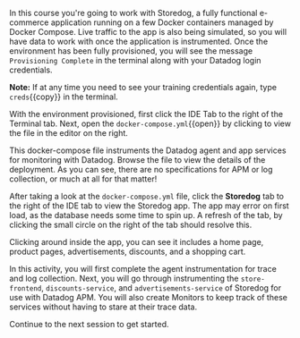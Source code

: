 In this course you're going to work with Storedog, a fully functional e-commerce application running on a few Docker containers managed by Docker Compose. Live traffic to the app is also being simulated, so you will have data to work with once the application is instrumented. Once the environment has been fully provisioned, you will see the message `Provisioning Complete` in the terminal along with your Datadog login credentials.

**Note:** If at any time you need to see your training credentials again, type `creds`{{copy}} in the terminal.

With the environment provisioned, first click the IDE Tab to the right of the Terminal tab. Next, open the `docker-compose.yml`{{open}} by clicking to view the file in the editor on the right. 

This docker-compose file instruments the Datadog agent and app services for monitoring with Datadog. Browse the file to view the details of the deployment. As you can see, there are no specifications for APM or log collection, or much at all for that matter! 

After taking a look at the `docker-compose.yml` file, click the **Storedog** tab to the right of the IDE tab to view the Storedog app. The app may error on first load, as the database needs some time to spin up. A refresh of the tab, by clicking the small circle on the right of the tab should resolve this.

Clicking around inside the app, you can see it includes a home page, product pages, advertisements, discounts, and a shopping cart. 

In this activity, you will first complete the agent instrumentation for trace and log collection. Next, you will go through instrumenting the `store-frontend`, `discounts-service`, and `advertisements-service` of Storedog for use with Datadog APM. You will also create Monitors to keep track of these services without having to stare at their trace data. 

Continue to the next session to get started.